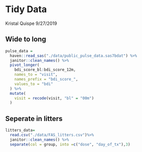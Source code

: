 Tidy Data
================
Kristal Quispe
9/27/2019

## Wide to long

``` r
pulse_data = 
  haven::read_sas("./data/public_pulse_data.sas7bdat") %>% 
  janitor::clean_names() %>% 
  pivot_longer(
    bdi_score_bl:bdi_score_12m,
    names_to = "visit", 
    names_prefix = "bdi_score_",
    values_to = "bdi"
  ) %>%
  mutate(
    visit = recode(visit, "bl" = "00m")
  )
```

## Seperate in litters

``` r
litters_data=
  read.csv("./data/FAS_litters.csv")%>% 
  janitor::clean_names() %>% 
  separate(col = group, into =c("dose", "day_of_tx"),3)
```
